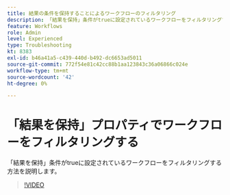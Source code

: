 ```yaml
---
title: 結果の条件を保持することによるワークフローのフィルタリング
description: 「結果を保持」条件がtrueに設定されているワークフローをフィルタリングする方法を説明します。
feature: Workflows
role: Admin
level: Experienced
type: Troubleshooting
kt: 8383
exl-id: b46a41a5-c439-440d-b492-dc6653ad5011
source-git-commit: 772f54e81c42cc88b1aa123843c36a06866c024e
workflow-type: tm+mt
source-wordcount: '42'
ht-degree: 0%

---
```


# 「結果を保持」プロパティでワークフローをフィルタリングする

「結果を保持」条件がtrueに設定されているワークフローをフィルタリングする方法を説明します。

>[!VIDEO](https://video.tv.adobe.com/v/335888?quality=12)
